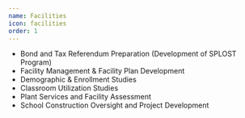 ```yaml
---
name: Facilities
icon: facilities
order: 1
---
```


- Bond and Tax Referendum Preparation (Development of SPLOST Program)
- Facility Management & Facility Plan Development
- Demographic & Enrollment Studies
- Classroom Utilization Studies
- Plant Services and Facility Assessment
- School Construction Oversight and Project Development
